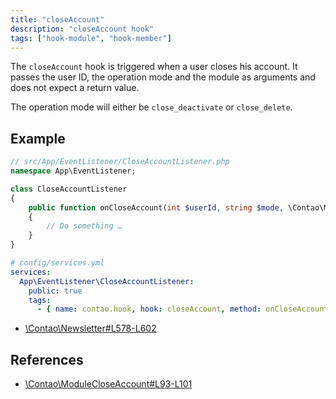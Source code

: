 ```yaml
---
title: "closeAccount"
description: "closeAccount hook"
tags: ["hook-module", "hook-member"]
---
```


The `closeAccount` hook is triggered when a user closes his account. It passes 
the user ID, the operation mode and the module as arguments and does not expect 
a return value.

The operation mode will either be `close_deactivate` or `close_delete`.

## Example

```php
// src/App/EventListener/CloseAccountListener.php
namespace App\EventListener;

class CloseAccountListener
{
    public function onCloseAccount(int $userId, string $mode, \Contao\Module $module): void
    {
        // Do something …
    }
}
```

```yml
# config/services.yml
services:
  App\EventListener\CloseAccountListener:
    public: true
    tags:
      - { name: contao.hook, hook: closeAccount, method: onCloseAccount }
```

* [\Contao\Newsletter#L578-L602](https://github.com/contao/contao/blob/4.7.6/newsletter-bundle/src/Resources/contao/classes/Newsletter.php#L578-L602)

## References

* [\Contao\ModuleCloseAccount#L93-L101](https://github.com/contao/contao/blob/4.7.6/core-bundle/src/Resources/contao/modules/ModuleCloseAccount.php#L93-L101)

